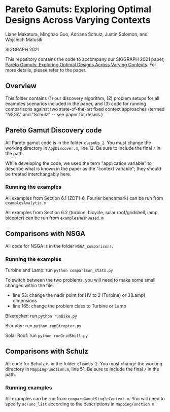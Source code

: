 # Pareto Gamuts: Exploring Optimal Designs Across Varying Contexts

Liane Makatura, Minghao Guo, Adriana Schulz, Justin Solomon, and Wojciech Matusik

SIGGRAPH 2021

This repository contains the code to accompany our SIGGRAPH 2021 paper, 
[Pareto Gamuts: Exploring Optimal Designs Across Varying Contexts](http://paretogamuts.csail.mit.edu). 
For more details, please refer to the paper.

## Overview

This folder contains (1) our discovery algorithm, (2) problem setups for all examples scenarios included in the paper, and (3) code for running comparisons against two state-of-the-art fixed context approaches (termed "NSGA" and "Schulz" -- see paper for details.)


## Pareto Gamut Discovery code

All Pareto gamut code is in the folder `cleanUp_2`.
You must change the working directory in `AppDiscover.m`, line 12. Be sure to include the final `/` in the path.

While developing the code, we used the term "application variable" to describe what is known in the paper as the "context variable"; they should be treated interchangably here.


### Running the examples

All examples from Section 6.1 (ZDT1-6, Fourier benchmark) can be run from `examplesAnalytic.m`

All examples from Section 6.2 (turbine, bicycle, solar roof/gridshell, lamp, bicopter) can be run from `examplesMeshBased.m`


## Comparisons with NSGA

All code for NSGA is in the folder `NSGA_comparisons`. 

### Running the examples

Turbine and Lamp:  run `python comparison_stats.py`

To switch between the two problems, you will need to make some small changes within the file:
- line 53: change the nadir point for HV to 2 (Turbine) or 3(Lamp) dimensions
- line 165: change the problem class to Turbine or Lamp

Bikerocker: run `python runBike.py`

Bicopter: run `python runBicopter.py`

Solar Roof: run `python runGridShell.py`


## Comparisons with Schulz

All code for Schulz is in the folder `cleanUp_2`.
You must change the working directory in `MappingFunction.m`, line 51. Be sure to include the final `/` in the path.

### Running examples

All examples can be run from `compareGamutSingleContext.m`. You will need to specify `scFunc_list` according to the descriptions in `MappingFunction.m`.

 